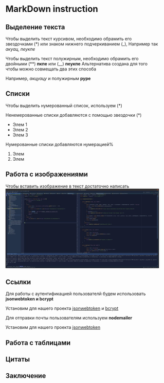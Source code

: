 # MarkDown instruction

## Выделение текста
Чтобы выделить текст курсивом, необходимо обрамить его звездочками (*) или знаком нижнего подчеркиванием
(_), Например так *акуац*, _пеукпе_

Чтобы выделить текст полужирным, необходимо обрамить его двойными (**) **пкпе** или (__) __пеукпе__
Альтернатива создана для того чтобы можно совмещать  два этих способа

Например, _акцуацу_ и полужирным **руре**

## Списки

Чтобы выделить  нумерованный список, используем (*)

Ненемерованные списки добавляются с помощью звездочки (*)

* Элем 1
* Элем 2
* Элем 3

Нумерованные списки добавляются нумерацией%

1. Элем
2. Элем


## Работа с изображениями

Чтобы вставить изображение в текст достаточно написать 
![Пример изображения](pic_example.jpg)

## Ссылки
Для работы с аутентификацией пользователй будем использовать **jsonwebtoken и bcrypt**

Установим для нашего проекта [jsonwebtoken](https://www.npmjs.com/package/jsonwebtoken) и [bcrypt](https://www.npmjs.com/package/bcrypt)


Для отправки почты пользователям используем **nodemailer**

Установим для нашего проекта [jsonwebtoken](https://www.npmjs.com/package/nodemailer)

## Работа с таблицами 

## Цитаты

## Заключение


